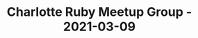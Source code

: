 ---
layout: post
title: Charlotte Ruby Meetup Group - 2021-03-09
datetime: '2021-03-09T19:00:00-05:00'
name: Charlotte Ruby Meetup Group
external_url: https://www.meetup.com/charlotte-rb/events/276704053/
online_event: true
year_month: 2021-03
---